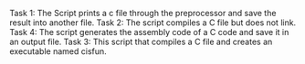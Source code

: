 Task 1: The Script prints a c file through the preprocessor and save the result into another file.
Task 2: The script compiles a C file but does not link.
Task 4: The script generates the assembly code of a C code and save it in an output file.
Task 3: This script that compiles a C file and creates an executable named cisfun.
